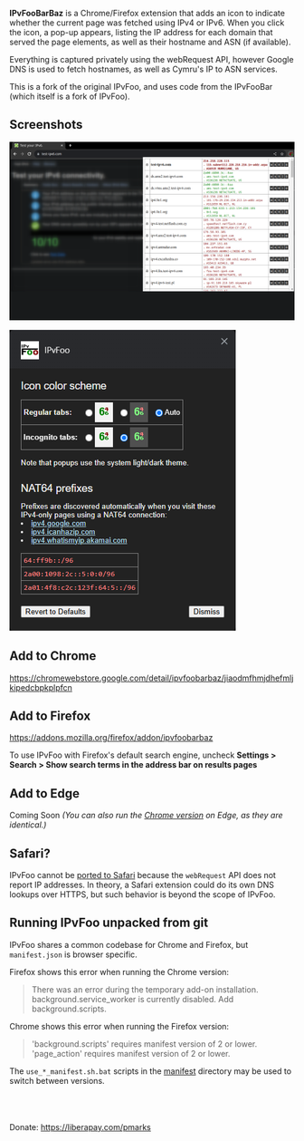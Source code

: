 **IPvFooBarBaz** is a Chrome/Firefox extension that adds an icon to indicate whether the current page was fetched using IPv4 or IPv6. When you click the icon, a pop-up appears, listing the IP address for each domain that served the page elements, as well as their hostname and ASN (if available).

Everything is captured privately using the webRequest API, however Google DNS is used to fetch hostnames, as well as Cymru's IP to ASN services.

This is a fork of the original IPvFoo, and uses code from the IPvFooBar (which itself is a fork of IPvFoo).

## Screenshots
![Screenshot](/misc/screenshot_webstore_1_640x400.png?raw=true)

![Screenshot](/misc/screenshot_options.png?raw=true)

## Add to Chrome
https://chromewebstore.google.com/detail/ipvfoobarbaz/jiaodmfhmjdhefmljkipedcbpkplpfcn

## Add to Firefox
https://addons.mozilla.org/firefox/addon/ipvfoobarbaz

To use IPvFoo with Firefox's default search engine, uncheck **Settings > Search > Show search terms in the address bar on results pages**

## Add to Edge
Coming Soon
*(You can also run the [Chrome version](https://chromewebstore.google.com/detail/ipvfoobarbaz/jiaodmfhmjdhefmljkipedcbpkplpfcn) on Edge, as they are identical.)*

## Safari?

IPvFoo cannot be [ported to Safari](https://github.com/pmarks-net/ipvfoo/issues/39) because the `webRequest` API does not report IP addresses.  In theory, a Safari extension could do its own DNS lookups over HTTPS, but such behavior is beyond the scope of IPvFoo.

## Running IPvFoo unpacked from git

IPvFoo shares a common codebase for Chrome and Firefox, but `manifest.json` is browser specific.

Firefox shows this error when running the Chrome version:

> There was an error during the temporary add-on installation.  
> background.service_worker is currently disabled. Add background.scripts.

Chrome shows this error when running the Firefox version:

> 'background.scripts' requires manifest version of 2 or lower.  
> 'page_action' requires manifest version of 2 or lower.

The `use_*_manifest.sh.bat` scripts in the [manifest](src/manifest/) directory may be used to switch between versions.

<br><br><br>
Donate: https://liberapay.com/pmarks
